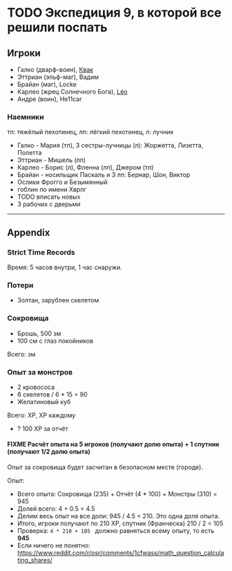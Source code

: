 # TODO Экспедиция 9, в которой все решили поспать

<!--
<a href="">
	<img src="" style="width:800px" />
</a>
-->

## Игроки

- Галко (дварф-воин), [Квак](https://t.me/troglog)
- Эттриан (эльф-маг), Вадим
- Брайан (маг), Locke
- Карлео (жрец Солнечного Бога), [Léo](https://t.me/fiftyforfifty)
- Андре (воин), He11car

### Наемники

тп: тяжёлый пехотинец, лп: лёгкий пехотинец, л: лучник

- Галко - Мария (тп), 3 сестры-лучницы (л): Жоржетта, Лизетта, Полетта
- Эттриан - Мишель (лп)
- Карлео - Борис (л), Фленна (лп), Джером (тп)
- Брайан - носильщик Паскаль и 3 лп: Бернар, Шон, Виктор
- Ослики Фрогго и Безымянный
- гоблин по имени Хврлг
- TODO вписать новых
- 3 рабочих с дверьми

---

## Appendix

### Strict Time Records



Время: 5 часов внутри, 1 час снаружи.

### Потери

- Золтан, зарублен скелетом


### Сокровища

- Брошь, 500 зм
- 100 см с глаз покойников

Всего:  зм

### Опыт за монстров

- 2 кровососа
- 6 скелетов / 6 \* 15 = 90
- Желатиновый куб

Всего:  XP,  XP каждому

- ? 100 XP за отчёт

#### FIXME Расчёт опыта на 5 игроков (получают долю опыта) + 1 спутник (получают 1/2 долю опыта)

Опыт за сокровища будет засчитан в безопасном месте (городе).

Опыт:

- Всего опыта: Сокровища (235) + Отчёт (4 \* 100) + Монстры (310) = 945
- Долей всего: 4 + 0.5 = 4.5
- Делим весь опыт на все доли: 945 / 4.5 = 210. Это одна доля опыта.
- Итого, игроки получают по 210 XP, спутник (Франческа) 210 / 2 = 105
- Проверка: `4 * 210 + 105 ` должно равняться всему опыту, то есть **945**
- Если ничего не понятно: https://www.reddit.com/r/osr/comments/1cfwass/math_question_calculating_shares/

